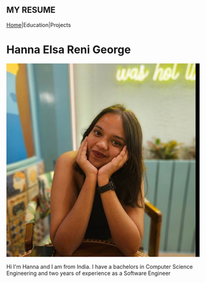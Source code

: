 ## MY RESUME
[Home](resume/home.md)|Education|Projects
# Hanna Elsa Reni George
![hanna-image](_readme/Hanna.jpg)

Hi I'm Hanna and I am from India. I have a bachelors in Computer Science Engineering and two years of experience as a Software Engineer
